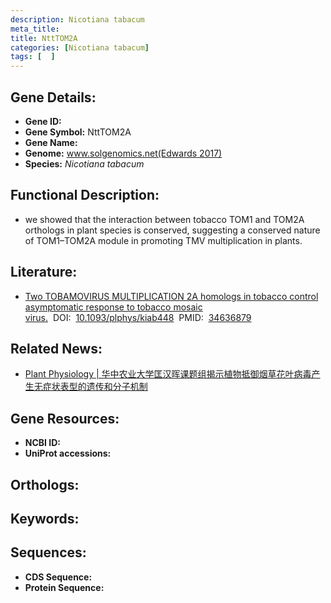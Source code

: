 ```yaml
---
description: Nicotiana tabacum
meta_title:
title: NttTOM2A
categories: [Nicotiana tabacum]
tags: [  ]
---
```


## Gene Details:
- **Gene ID:**	[]()
- **Gene Symbol:** NttTOM2A
- **Gene Name:** 
- **Genome:** [www.solgenomics.net(Edwards 2017)]()
- **Species:** *Nicotiana tabacum*

## Functional Description:
   - we showed that the interaction between tobacco TOM1 and TOM2A orthologs in plant species is conserved, suggesting a conserved nature of TOM1–TOM2A module in promoting TMV multiplication in plants.

## Literature:
   - [Two TOBAMOVIRUS MULTIPLICATION 2A homologs in tobacco control asymptomatic response to tobacco mosaic virus.]( https://academic.oup.com/plphys/article/187/4/2674/6373380?login=false)&nbsp;&nbsp;DOI:&nbsp;&nbsp;[10.1093/plphys/kiab448](https://academic.oup.com/plphys/article/187/4/2674/6373380?login=false)&nbsp;&nbsp;PMID:&nbsp;&nbsp;[34636879](https://pubmed.ncbi.nlm.nih.gov/34636879/)

## Related News:
   - [Plant Physiology | 华中农业大学匡汉晖课题组揭示植物抵御烟草花叶病毒产生无症状表型的遗传和分子机制](https://mp.weixin.qq.com/s?__biz=Mzg3MDEwNDEyMg==&mid=2247517943&idx=2&sn=dd95964a1afecf88a9e2dda988e349b8&chksm=ce902ba2f9e7a2b4afb4d5741a0bebfb59456f5880d36a018245a603d78cf3dea7787560e101&scene=27#wechat_redirect)

## Gene Resources:
- **NCBI ID:** [](https://www.ncbi.nlm.nih.gov/gene/?term=)
- **UniProt accessions:** [](https://www.uniprot.org/uniprotkb//entry)

## Orthologs:


## Keywords:


## Sequences:
- **CDS Sequence:**
- **Protein Sequence:**
